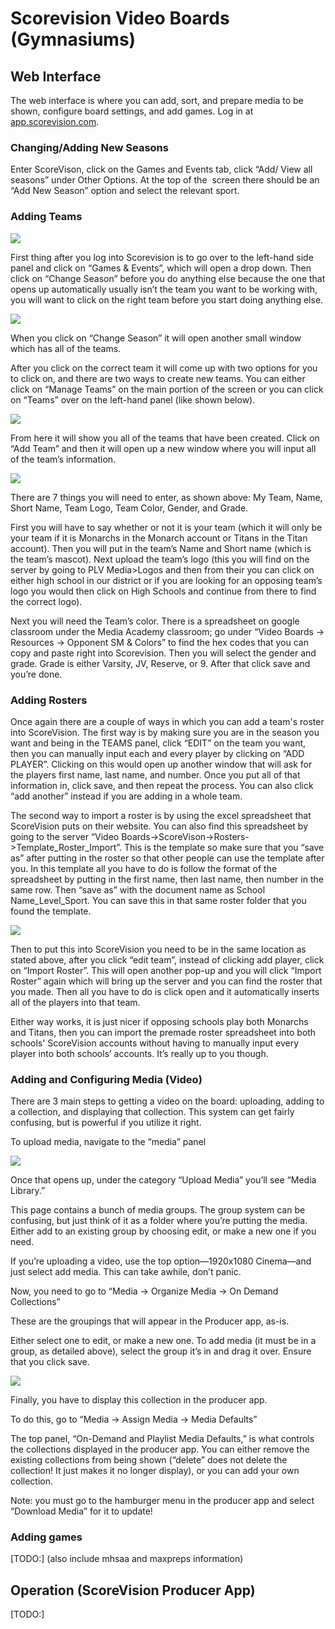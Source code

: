 Scorevision Video Boards (Gymnasiums)
=====================================

Web Interface
-------------

The web interface is where you can add, sort, and prepare media to be shown, configure board settings, and add games. Log in at [app.scorevision.com](https://www.google.com/url?q=https://app.scorevision.com/&sa=D&source=editors&ust=1646791610950262&usg=AOvVaw2c1V3rgH887Bvf2KfwPYBy).

### Changing/Adding New Seasons

Enter ScoreVison, click on the Games and Events tab, click “Add/ View all seasons” under Other Options. At the top of the  screen there should be an “Add New Season” option and select the relevant sport.  

### Adding Teams

![](images/image35.png)

First thing after you log into Scorevision is to go over to the left-hand side panel and click on “Games & Events”, which will open a drop down. Then click on “Change Season” before you do anything else because the one that opens up automatically usually isn’t the team you want to be working with, you will want to click on the right team before you start doing anything else.

![](images/image21.png)

When you click on “Change Season” it will open another small window which has all of the teams.

After you click on the correct team it will come up with two options for you to click on, and there are two ways to create new teams. You can either click on “Manage Teams” on the main portion of the screen or you can click on “Teams” over on the left-hand panel (like shown below).

![](images/image47.png)

From here it will show you all of the teams that have been created. Click on “Add Team” and then it will open up a new window where you will input all of the team’s information.

![](images/image41.png)

There are 7 things you will need to enter, as shown above: My Team, Name, Short Name, Team Logo, Team Color, Gender, and Grade.

First you will have to say whether or not it is your team (which it will only be your team if it is Monarchs in the Monarch account or Titans in the Titan account). Then you will put in the team’s Name and Short name (which is the team’s mascot). Next upload the team’s logo (this you will find on the server by going to PLV Media>Logos and then from their you can click on either high school in our district or if you are looking for an opposing team’s logo you would then click on High Schools and continue from there to find the correct logo).

Next you will need the Team’s color. There is a spreadsheet on google classroom under the Media Academy classroom; go under “Video Boards -> Resources -> Opponent SM & Colors” to find the hex codes that you can copy and paste right into Scorevision. Then you will select the gender and grade. Grade is either Varsity, JV, Reserve, or 9. After that click save and you’re done.

### Adding Rosters

Once again there are a couple of ways in which you can add a team's roster into ScoreVision. The first way is by making sure you are in the season you want and being in the TEAMS panel, click “EDIT” on the team you want, then you can manually input each and every player by clicking on “ADD PLAYER”. Clicking on this would open up another window that will ask for the players first name, last name, and number. Once you put all of that information in, click save, and then repeat the process. You can also click “add another” instead if you are adding in a whole team.

The second way to import a roster is by using the excel spreadsheet that ScoreVision puts on their website. You can also find this spreadsheet by going to the server “Video Boards->ScoreVison->Rosters->Template\_Roster\_Import”. This is the template so make sure that you “save as” after putting in the roster so that other people can use the template after you. In this template all you have to do is follow the format of the spreadsheet by putting in the first name, then last name, then number in the same row. Then “save as” with the document name as School Name\_Level\_Sport. You can save this in that same roster folder that you found the template.

![](images/image37.png)

Then to put this into ScoreVision you need to be in the same location as stated above, after you click “edit team”, instead of clicking add player, click on “Import Roster”. This will open another pop-up and you will click “Import Roster” again which will bring up the server and you can find the roster that you made. Then all you have to do is click open and it automatically inserts all of the players into that team.

Either way works, it is just nicer if opposing schools play both Monarchs and Titans, then you can import the premade roster spreadsheet into both schools' ScoreVision accounts without having to manually input every player into both schools’ accounts. It’s really up to you though.

### Adding and Configuring Media (Video)

There are 3 main steps to getting a video on the board: uploading, adding to a collection, and displaying that collection. This system can get fairly confusing, but is powerful if you utilize it right.

To upload media, navigate to the “media” panel

![](images/image1.png)

Once that opens up, under the category “Upload Media” you’ll see “Media Library.”

This page contains a bunch of media groups. The group system can be confusing, but just think of it as a folder where you’re putting the media. Either add to an existing group by choosing edit, or make a new one if you need.

If you’re uploading a video, use the top option—1920x1080 Cinema—and just select add media. This can take awhile, don’t panic.

Now, you need to go to “Media -> Organize Media -> On Demand Collections”

These are the groupings that will appear in the Producer app, as-is.

Either select one to edit, or make a new one. To add media (it must be in a group, as detailed above), select the group it’s in and drag it over. Ensure that you click save.

![](images/image49.png)

Finally, you have to display this collection in the producer app.

To do this, go to “Media -> Assign Media -> Media Defaults”

The top panel, “On-Demand and Playlist Media Defaults,” is what controls the collections displayed in the producer app. You can either remove the existing collections from being shown (“delete” does not delete the collection! It just makes it no longer display), or you can add your own collection.

Note: you must go to the hamburger menu in the producer app and select “Download Media” for it to update!

### Adding games

\[TODO:\] (also include mhsaa and maxpreps information)

Operation (ScoreVision Producer App)
------------------------------------

\[TODO:\]